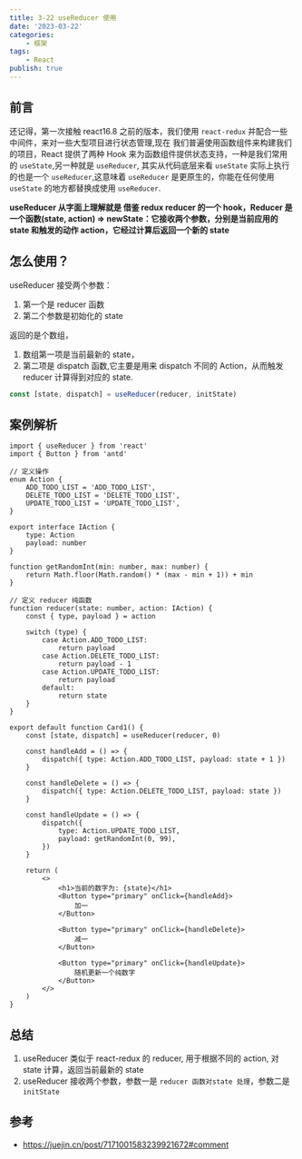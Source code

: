 ```yaml
---
title: 3-22 useReducer 使用
date: '2023-03-22'
categories:
    - 框架
tags:
    - React
publish: true
---
```


## 前言

还记得，第一次接触 react16.8 之前的版本，我们使用 `react-redux` 并配合一些中间件，来对一些大型项目进行状态管理,现在 我们普遍使用函数组件来构建我们的项目，React 提供了两种 Hook 来为函数组件提供状态支持，一种是我们常用的 `useState`,另一种就是 `useReducer`, 其实从代码底层来看 `useState` 实际上执行的也是一个 `useReducer`,这意味着 `useReducer` 是更原生的，你能在任何使用 `useState` 的地方都替换成使用 `useReducer`.

**useReducer 从字面上理解就是 借鉴 redux reducer 的一个 hook，Reducer 是一个函数(state, action) => newState：它接收两个参数，分别是当前应用的 state 和触发的动作 action，它经过计算后返回一个新的 state**

## 怎么使用？

useReducer 接受两个参数：

1. 第一个是 reducer 函数
2. 第二个参数是初始化的 state

返回的是个数组，

1. 数组第一项是当前最新的 state，
2. 第二项是 dispatch 函数,它主要是用来 dispatch 不同的 Action，从而触发 reducer 计算得到对应的 state.

```ts
const [state, dispatch] = useReducer(reducer, initState)
```

## 案例解析

```tsx
import { useReducer } from 'react'
import { Button } from 'antd'

// 定义操作
enum Action {
    ADD_TODO_LIST = 'ADD_TODO_LIST',
    DELETE_TODO_LIST = 'DELETE_TODO_LIST',
    UPDATE_TODO_LIST = 'UPDATE_TODO_LIST',
}

export interface IAction {
    type: Action
    payload: number
}

function getRandomInt(min: number, max: number) {
    return Math.floor(Math.random() * (max - min + 1)) + min
}

// 定义 reducer 纯函数
function reducer(state: number, action: IAction) {
    const { type, payload } = action

    switch (type) {
        case Action.ADD_TODO_LIST:
            return payload
        case Action.DELETE_TODO_LIST:
            return payload - 1
        case Action.UPDATE_TODO_LIST:
            return payload
        default:
            return state
    }
}

export default function Card1() {
    const [state, dispatch] = useReducer(reducer, 0)

    const handleAdd = () => {
        dispatch({ type: Action.ADD_TODO_LIST, payload: state + 1 })
    }

    const handleDelete = () => {
        dispatch({ type: Action.DELETE_TODO_LIST, payload: state })
    }

    const handleUpdate = () => {
        dispatch({
            type: Action.UPDATE_TODO_LIST,
            payload: getRandomInt(0, 99),
        })
    }

    return (
        <>
            <h1>当前的数字为: {state}</h1>
            <Button type="primary" onClick={handleAdd}>
                加一
            </Button>

            <Button type="primary" onClick={handleDelete}>
                减一
            </Button>

            <Button type="primary" onClick={handleUpdate}>
                随机更新一个纯数字
            </Button>
        </>
    )
}
```

## 总结

1. useReducer 类似于 react-redux 的 reducer, 用于根据不同的 action, 对 state 计算，返回当前最新的 state
2. useReducer 接收两个参数，参数一是 `reducer 函数对state 处理`，参数二是 `initState`

## 参考

-   <a target="_blank" href="https://juejin.cn/post/7171001583239921672#comment">https://juejin.cn/post/7171001583239921672#comment</a>
